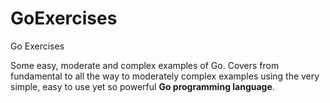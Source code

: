 # GoExercises
Go Exercises

Some easy, moderate and complex examples of Go. Covers from fundamental to all the way to moderately complex examples using the very simple, easy to use yet so powerful <strong>Go programming language</strong>.


